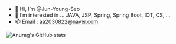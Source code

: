 - 👋 Hi, I’m @Jun-Young-Seo
- 👀 I’m interested in ... JAVA, JSP, Spring, Spring Boot, IOT, CS, ... 
- 📫 Email : aa2030822@naver.com


![Anurag's GitHub stats](https://github-readme-stats.vercel.app/api?username=Jun-Young-Seo&show_icons=true&theme=radical)
